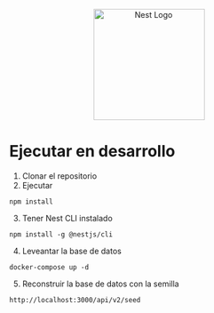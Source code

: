 <p align="center">
  <a href="http://nestjs.com/" target="blank"><img src="https://nestjs.com/img/logo-small.svg" width="200" alt="Nest Logo" /></a>
</p>

# Ejecutar en desarrollo

1. Clonar el repositorio
2. Ejecutar 
```
npm install
```
3. Tener Nest CLI instalado
```
npm install -g @nestjs/cli
```
4. Leveantar la base de datos
```
docker-compose up -d
```
5. Reconstruir la base de datos con la semilla
```
http://localhost:3000/api/v2/seed
```
